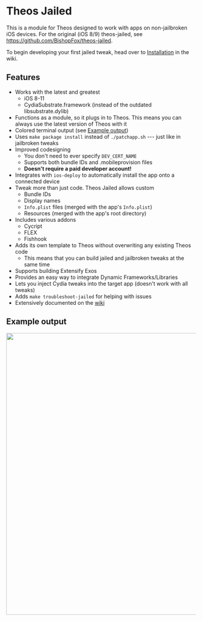 # Theos Jailed

This is a module for Theos designed to work with apps on non-jailbroken iOS devices. For the original (iOS 8/9) theos-jailed, see https://github.com/BishopFox/theos-jailed.

To begin developing your first jailed tweak, head over to [Installation](https://github.com/kabiroberai/theos-jailed/wiki/Installation) in the wiki.

## Features

* Works with the latest and greatest
    - iOS 8-11
    - CydiaSubstrate.framework (instead of the outdated libsubstrate.dylib)
* Functions as a module, so it plugs in to Theos. This means you can always use the latest version of Theos with it
* Colored terminal output (see [Example output](#example-output))
* Uses `make package install` instead of `./patchapp.sh` --- just like in jailbroken tweaks
* Improved codesigning
    - You don't need to ever specify `DEV_CERT_NAME`
    - Supports both bundle IDs and .mobileprovision files
    - **Doesn't require a paid developer account!**
* Integrates with `ios-deploy` to automatically install the app onto a connected device
* Tweak more than just code. Theos Jailed allows custom
    - Bundle IDs
    - Display names
    - `Info.plist` files (merged with the app's `Info.plist`)
    - Resources (merged with the app's root directory)
* Includes various addons
    - Cycript
    - FLEX
    - Fishhook
* Adds its own template to Theos without overwriting any existing Theos code
    - This means that you can build jailed and jailbroken tweaks at the same time
* Supports building Extensify Exos
* Provides an easy way to integrate Dynamic Frameworks/Libraries
* Lets you inject Cydia tweaks into the target app (doesn't work with all tweaks)
* Adds `make troubleshoot-jailed` for helping with issues
* Extensively documented on the [wiki](https://github.com/kabiroberai/theos-jailed/wiki)

## Example output
<img src="http://i.imgur.com/zBQY7ec.png" width="750">
